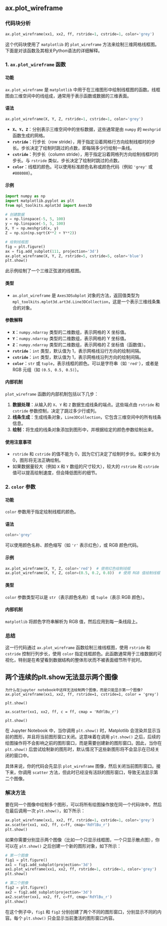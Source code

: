 ## ax.plot_wireframe


### 代码块分析

```python
ax.plot_wireframe(xx1, xx2, ff, rstride=1, cstride=1, color='grey')
```

这个代码块使用了 `matplotlib` 的 `plot_wireframe` 方法来绘制三维网格线框图。下面是对该函数及其相关Python语法的详细解释。

### 1. `ax.plot_wireframe` 函数

#### **功能**

`ax.plot_wireframe` 是 `matplotlib` 中用于在三维图形中绘制线框图的函数。线框图由三维空间中的线组成，通常用于表示函数或数据的三维表面。

#### **语法**

```python
ax.plot_wireframe(X, Y, Z, rstride=1, cstride=1, color='grey')
```

- **`X`、`Y`、`Z`**：分别表示三维空间中的坐标数据，这些通常是由 `numpy` 的 `meshgrid` 函数生成的网格。
- **`rstride`**：行步长（row stride），用于指定沿着网格行方向绘制线框时的步长。步长决定了绘制时跳过的点数，即每隔多少行绘制一条线。
- **`cstride`**：列步长（column stride），用于指定沿着网格列方向绘制线框时的步长。与 `rstride` 类似，步长决定了绘制时跳过的点数。
- **`color`**：线框的颜色。可以使用标准颜色名称或颜色代码（例如 `'grey'` 或 `#808080`）。

#### **示例**

```python
import numpy as np
import matplotlib.pyplot as plt
from mpl_toolkits.mplot3d import Axes3D

# 创建数据
x = np.linspace(-5, 5, 100)
y = np.linspace(-5, 5, 100)
X, Y = np.meshgrid(x, y)
Z = np.sin(np.sqrt(X**2 + Y**2))

# 绘制线框图
fig = plt.figure()
ax = fig.add_subplot(111, projection='3d')
ax.plot_wireframe(X, Y, Z, rstride=5, cstride=5, color='blue')
plt.show()
```

此示例绘制了一个三维正弦波的线框图。

#### **类型**

- `ax.plot_wireframe` 是 `Axes3DSubplot` 对象的方法，返回值类型为 `mpl_toolkits.mplot3d.art3d.Line3DCollection`，这是一个表示三维线条集合的对象。

#### **参数解释**

- **`X`**：`numpy.ndarray` 类型的二维数组，表示网格的 X 坐标值。
- **`Y`**：`numpy.ndarray` 类型的二维数组，表示网格的 Y 坐标值。
- **`Z`**：`numpy.ndarray` 类型的二维数组，表示网格的 Z 坐标值（函数值）。
- **`rstride`**：`int` 类型，默认值为 1，表示网格线沿行方向的绘制间隔。
- **`cstride`**：`int` 类型，默认值为 1，表示网格线沿列方向的绘制间隔。
- **`color`**：`str` 或 `tuple`，表示线框的颜色。可以是字符串（如 `'red'`），或者是 RGB 元组（如 `(0.5, 0.5, 0.5)`）。

#### **内部机制**

`plot_wireframe` 函数的内部机制包括以下几步：

1. **数据处理**：从输入的 `X`、`Y` 和 `Z` 数据生成线条的端点。这些端点由 `rstride` 和 `cstride` 参数控制，决定了跳过多少行或列。
2. **线条生成**：生成线条对象，`Line3DCollection`，它包含三维空间中的所有线条信息。
3. **绘制**：将生成的线条对象添加到图形中，并根据给定的颜色参数绘制出来。

#### **使用注意事项**

- `rstride` 和 `cstride` 的值不能为 0，因为它们决定了绘制时步长。如果步长为 0，图形将无法正确绘制。
- 如果数据量较大（例如 `X` 和 `Y` 数组的尺寸较大），较大的 `rstride` 和 `cstride` 值可以提高绘制速度，但会降低图形的细节。

### 2. `color` 参数

#### **功能**

`color` 参数用于指定绘制线框的颜色。

#### **语法**

```python
color='grey'
```

可以使用颜色名称、颜色缩写（如 `'r'` 表示红色），或 RGB 颜色代码。

#### **示例**

```python
ax.plot_wireframe(X, Y, Z, color='red')  # 使用红色绘制线框
ax.plot_wireframe(X, Y, Z, color=(0.5, 0.2, 0.8))  # 使用 RGB 值绘制线框
```

#### **类型**

`color` 参数类型可以是 `str`（表示颜色名称）或 `tuple`（表示 RGB 颜色）。

#### **内部机制**

`matplotlib` 将颜色字符串解析为 RGB 值，然后应用到每一条线段上。

### 总结

这一行代码通过 `ax.plot_wireframe` 函数绘制三维线框图，使用 `rstride` 和 `cstride` 控制行列步长，使用 `color` 指定线框颜色。此函数通常用于三维数据的可视化，特别是在希望看到数据结构的整体形状而不被表面细节所干扰时。


## 两个连续的plt.show无法显示两个图像

```
为什么在jupyter notebook中这样无法绘制两个图像，而是只能显示第一个图像?
ax.plot_wireframe(xx1, xx2, ff, rstride=1, cstride=1, color = 'grey')

plt.show()

ax.scatter(xx1, xx2, ff, c = ff, cmap = 'RdYlBu_r')

plt.show()
```


在 Jupyter Notebook 中，当你调用 `plt.show()` 时，Matplotlib 会渲染并显示当前的图形，并且将当前图形窗口关闭。这意味着在调用 `plt.show()` 之后，后续的绘图操作将不会影响之前的图形窗口，而是需要创建新的图形窗口。因此，当你在 `plt.show()` 后尝试绘制新的图形时，默认情况下这些新图形将不会显示在已经关闭的窗口中。

具体来说，你的代码会先显示 `plot_wireframe` 图像，然后关闭当前图形窗口。接下来，你调用 `scatter` 方法，但此时已经没有活跃的图形窗口，导致无法显示第二个图像。

### 解决方法

要在同一个图像中绘制多个图形，可以将所有绘图操作放在同一个代码块中，然后在最后调用一次 `plt.show()`，如下所示：

```python
ax.plot_wireframe(xx1, xx2, ff, rstride=1, cstride=1, color='grey')
ax.scatter(xx1, xx2, ff, c=ff, cmap='RdYlBu_r')
plt.show()
```

如果你需要分别显示两个图像（比如一个只显示线框图，一个只显示散点图），你可以在 `plt.show()` 之后创建一个新的图形对象，如下所示：

```python
# 第一个图像
fig1 = plt.figure()
ax1 = fig1.add_subplot(projection='3d')
ax1.plot_wireframe(xx1, xx2, ff, rstride=1, cstride=1, color='grey')
plt.show()

# 第二个图像
fig2 = plt.figure()
ax2 = fig2.add_subplot(projection='3d')
ax2.scatter(xx1, xx2, ff, c=ff, cmap='RdYlBu_r')
plt.show()
```

在这个例子中，`fig1` 和 `fig2` 分别创建了两个不同的图形窗口，分别显示不同的内容。每个 `plt.show()` 只会显示当前激活的图形窗口内容。
